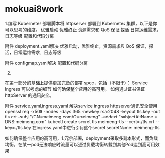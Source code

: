 # mokuai8work

1.编写 Kubernetes 部署脚本将 httpserver 部署到 Kubernetes 集群，以下是你可以思考的维度。
优雅启动
优雅终止
资源需求和 QoS 保证
探活
日常运维需求，日志等级
配置和代码分离

附件  deployment.yaml解决  优雅启动，优雅终止，资源需求和 QoS 保证，探活，日常运维需求，日志等级

附件  configmap.yaml解决 配置和代码分离

2.
在第一部分的基础上提供更加完备的部署 spec，包括（不限于）：
Service
Ingress
可以考虑的细节
如何确保整个应用的高可用。
如何通过证书保证 httpServer 的通讯安全。

附件 service.yaml,ingress.yaml 解决service ingress  httpserver通讯安全使用openssl req -x509 -nodes -days 365 -newkey rsa:2048 -keyout tls.key -out tls.crt -subj "/CN=meimeng.com/O=meimeng" -addext "subjectAltName = DNS:meimeng.com"    kubectl create secret tls meimeng-tls --cert=./tls.crt --key=./tls.key
在ingress.yaml中进行引用这个secret  secretName: meimeng-tls

如何确保整个应用的高可用，1.冗余部署，deployment采取多副本形式，而负载均衡，在某一pod无法响应时流量可以通过负载均衡转载到其他Pod达到高可用效果



